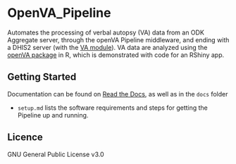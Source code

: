 # OpenVA_Pipeline

Automates the processing of verbal autopsy (VA) data from an ODK Aggregate server, through the openVA Pipeline middleware, 
and ending with a DHIS2 server (with the [VA module](https://github.com/SwissTPH/dhis2_va_draft)). VA data are analyzed
using the [openVA package](https://github.com/richardli/openVA) in R, which is demonstrated with code for an RShiny app.

## Getting Started
Documentation can be found on [Read the Docs](https://openva-pipeline.readthedocs.io/en/latest/), as well as in the `docs` folder

- `setup.md` lists the software requirements and steps for getting the Pipeline up and running.

## Licence
GNU General Public License v3.0
